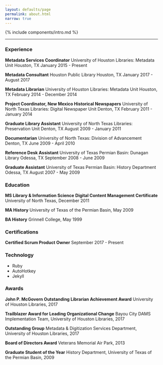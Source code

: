 ```yaml
---
layout: defaults/page
permalink: about.html
narrow: true
---
```


{% include components/intro.md %}

<hr />

### Experience

**Metadata Services Coordinator**
University of Houston Libraries: Metadata Unit
Houston, TX
January 2015 - Present

**Metadata Consultant**
Houston Public Library
Houston, TX
January 2017 - August 2017

**Metadata Librarian**
University of Houston Libraries: Metadata Unit
Houston, TX
February 2014 - December 2014

**Project Coordinator, New Mexico Historical Newspapers**
University of North Texas Libraries: Digital Newspaper Unit
Denton, TX
February 2011 - January 2014

**Graduate Library Assistant**
University of North Texas Libraries: Preservation Unit
Denton, TX
August 2009 - January 2011

**Documentarian**
University of North Texas: Division of Advancement
Denton, TX
June 2009 - April 2010

**Reference Desk Assistant**
University of Texas Permian Basin: Dunagan Library
Odessa, TX
September 2008 - June 2009

**Graduate Assistant**
University of Texas Permian Basin: History Department
Odessa, TX
August 2007 - May 2009


### Education

**MS Library & Information Science**
**Digital Content Management Certificate**
University of North Texas, December 2011

**MA History**
University of Texas of the Permian Basin, May 2009

**BA History**
Grinnell College, May 1999


### Certifications

**Certified Scrum Product Owner**
September 2017 - Present


### Technology

* Ruby
* AutoHotkey
* Jekyll


### Awards

**John P. McGovern Outstanding Librarian Achievement Award**
University of Houston Libraries, 2017

**Trailblazer Award for Leading Organizational Change**
Bayou City DAMS Implementation Team, University of Houston Libraries, 2017

**Outstanding Group**
Metadata & Digitization Services Department, University of Houston Libraries, 2017

**Board of Directors Award**
Veterans Memorial Air Park, 2013

**Graduate Student of the Year**
History Department, University of Texas of the Permian Basin, 2009
